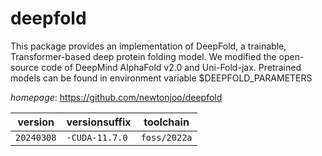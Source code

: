 # deepfold

This package provides an implementation of DeepFold, a trainable, Transformer-based deep protein folding model. We modified the open-source code of DeepMind AlphaFold v2.0 and Uni-Fold-jax. Pretrained models can be found in environment variable $DEEPFOLD_PARAMETERS

*homepage*: <https://github.com/newtonjoo/deepfold>

version | versionsuffix | toolchain
--------|---------------|----------
``20240308`` | ``-CUDA-11.7.0`` | ``foss/2022a``
